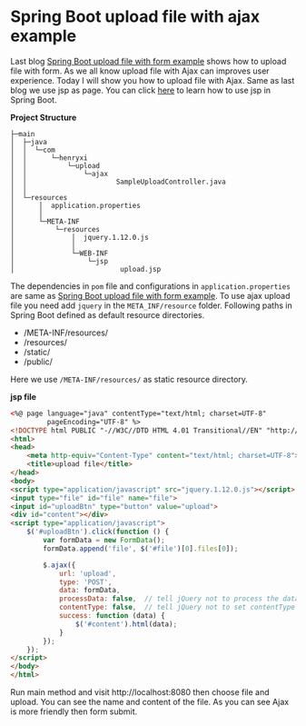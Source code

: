 # Spring Boot upload file with ajax example
Last blog [Spring Boot upload file with form example](http://www.henryxi.com/spring-boot-upload-file-with-form-example) shows how to upload
 file with form. As we all know upload file with Ajax can improves user experience. Today I will show you
  how to upload file with Ajax. Same as last blog we use jsp as page. You can click [here](http://www.henryxi.com/spring-boot-jsp-examples) to learn how to
  use jsp in Spring Boot.

**Project Structure**
```
├─main
│  ├─java
│  │  └─com
│  │      └─henryxi
│  │          └─upload
│  │              └─ajax
│  │                      SampleUploadController.java
│  │
│  └─resources
│      │  application.properties
│      │
│      └─META-INF
│          └─resources
│              │  jquery.1.12.0.js
│              │
│              └─WEB-INF
│                  └─jsp
│                          upload.jsp
```
The dependencies in ``pom`` file and configurations in ``application.properties`` are same as [Spring Boot upload file with form example](http://www.henryxi.com/spring-boot-upload-file-with-form-example).
To use ajax upload file you need add ``jquery`` in the ``META_INF/resource`` folder. Following paths
 in Spring Boot defined as default resource directories.

* /META-INF/resources/
* /resources/
* /static/
* /public/

Here we use ``/META-INF/resources/`` as static resource directory. 

**jsp file**
```html
<%@ page language="java" contentType="text/html; charset=UTF-8"
         pageEncoding="UTF-8" %>
<!DOCTYPE html PUBLIC "-//W3C//DTD HTML 4.01 Transitional//EN" "http://www.w3.org/TR/html4/loose.dtd">
<html>
<head>
    <meta http-equiv="Content-Type" content="text/html; charset=UTF-8">
    <title>upload file</title>
</head>
<body>
<script type="application/javascript" src="jquery.1.12.0.js"></script>
<input type="file" id="file" name="file">
<input id="uploadBtn" type="button" value="upload">
<div id="content"></div>
<script type="application/javascript">
    $('#uploadBtn').click(function () {
        var formData = new FormData();
        formData.append('file', $('#file')[0].files[0]);

        $.ajax({
            url: 'upload',
            type: 'POST',
            data: formData,
            processData: false,  // tell jQuery not to process the data
            contentType: false,  // tell jQuery not to set contentType
            success: function (data) {
                $('#content').html(data);
            }
        });
    });
</script>
</body>
</html>
```

Run main method and visit http://localhost:8080 then choose file and upload. You can see the name and 
content of the file. As you can see Ajax is more friendly then form submit.
